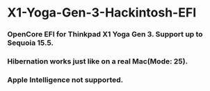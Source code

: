 # X1-Yoga-Gen-3-Hackintosh-EFI
### OpenCore EFI for Thinkpad X1 Yoga Gen 3. Support up to Sequoia 15.5. 
### Hibernation works just like on a real Mac(Mode: 25). 
### Apple Intelligence not supported.
